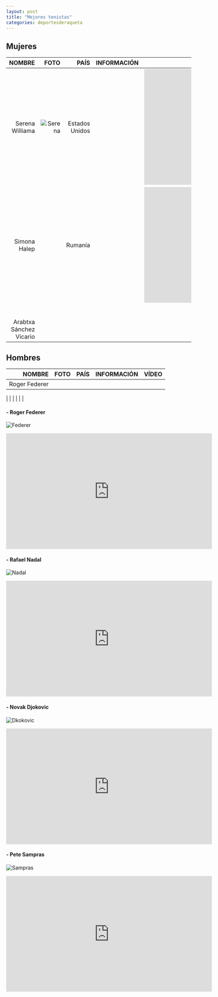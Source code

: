 ```yaml
---
layout: post
title: "Mejores tenistas"
categories: deportesderaqueta
---
```


## Mujeres 

|NOMBRE|FOTO|PAÍS|INFORMACIÓN|VÍDEO|
|-----:|-----:|-----:|-----:|-----:|
|Serena Williama|![Serena](../images_text/tenis_serenawilliams.jpg)|Estados Unidos|      |<iframe width="560" height="315" src="https://www.youtube.com/embed/XhZZ5ddh3i4" frameborder="0" allow="accelerometer; autoplay; clipboard-write; encrypted-media; gyroscope; picture-in-picture" allowfullscreen></iframe>|
|Simona Halep|      |Rumanía|      |<iframe width="560" height="315" src="https://www.youtube.com/embed/JXjFkMvyv7M" frameborder="0" allow="accelerometer; autoplay; clipboard-write; encrypted-media; gyroscope; picture-in-picture" allowfullscreen></iframe>|
|      |      |      |      |      |
|      |      |      |      |      |
|      |      |      |      |      |
|      |      |      |      |      |
|      |      |      |      |      |
|      |      |      |      |      |
|Arabtxa Sánchez Vicario|      |      |      |      |

## Hombres 

|NOMBRE|FOTO|PAÍS|INFORMACIÓN|VÍDEO|
|-----:|-----:|-----:|-----:|-----:|
|Roger Federer|           
|
|
|
|
|
|

#### - Roger Federer

![Federer]()

<iframe width="560" height="315" src="https://www.youtube.com/embed/ysyc-T1gMQI" frameborder="0" allow="accelerometer; autoplay; clipboard-write; encrypted-media; gyroscope; picture-in-picture" allowfullscreen></iframe>

#### - Rafael Nadal

![Nadal]()

<iframe width="560" height="315" src="https://www.youtube.com/embed/9X6ulqsNRhI" frameborder="0" allow="accelerometer; autoplay; clipboard-write; encrypted-media; gyroscope; picture-in-picture" allowfullscreen></iframe>

#### - Novak Djokovic

![Dkokovic]()

<iframe width="560" height="315" src="https://www.youtube.com/embed/IuOv8Y4lqjg" frameborder="0" allow="accelerometer; autoplay; clipboard-write; encrypted-media; gyroscope; picture-in-picture" allowfullscreen></iframe>


#### - Pete Sampras

![Sampras]()

<iframe width="560" height="315" src="https://www.youtube.com/embed/Q30-2qAV5RM" frameborder="0" allow="accelerometer; autoplay; clipboard-write; encrypted-media; gyroscope; picture-in-picture" allowfullscreen></iframe>
